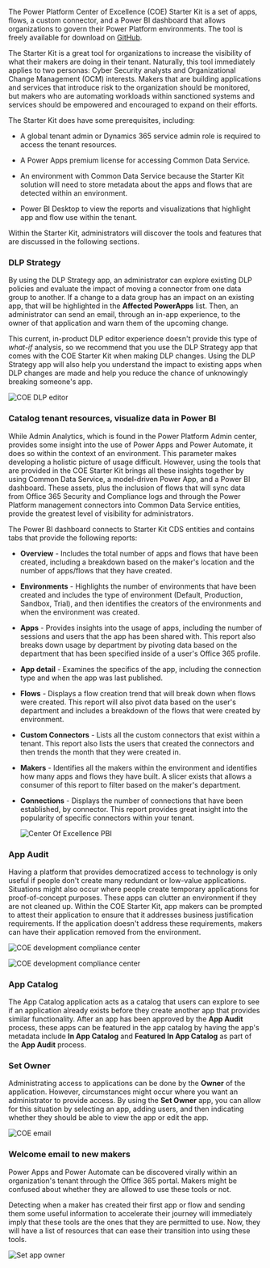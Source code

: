 The Power Platform Center of Excellence (COE) Starter Kit is a set of
apps, flows, a custom connector, and a Power BI dashboard that allows
organizations to govern their Power Platform environments. The tool is
freely available for download on
[GitHub](https://github.com/microsoft/powerapps-tools/tree/master/Administration/CoEStarterKit/?azure-portal=true).

The Starter Kit is a great tool for organizations to increase the
visibility of what their makers are doing in their tenant. 
Naturally, this tool immediately applies to two personas: Cyber
Security analysts and Organizational Change Management (OCM) interests.
Makers that are building applications and services that introduce risk
to the organization should be monitored, but makers who are automating
workloads within sanctioned systems and services should be empowered and
encouraged to expand on their efforts.

The Starter Kit does have some prerequisites, including:

-   A global tenant admin or Dynamics 365 service admin role is required
    to access the tenant resources.

-   A Power Apps premium license for accessing Common Data Service.

-   An environment with Common Data Service because the Starter Kit solution 
    will need to store metadata about the apps and flows that are detected 
    within an environment.

-   Power BI Desktop to view the reports and visualizations that
    highlight app and flow use within the tenant.

Within the Starter Kit, administrators will discover the tools
and features that are discussed in the following sections.

### DLP Strategy

By using the DLP Strategy app, an administrator can explore existing DLP policies
and evaluate the impact of moving a connector from one data group to
another. If a change to a data group has an impact on an existing
app, that will be highlighted in the **Affected PowerApps** list. Then, an
administrator can send an email, through an in-app experience, to the
owner of that application and warn them of the upcoming change.

This current, in-product DLP editor experience doesn't provide this
type of *what-if* analysis, so we recommend that you use the DLP Strategy app that comes
with the COE Starter Kit when making DLP changes.
Using the DLP Strategy app will also help you understand the impact
to existing apps when DLP changes are made and help you reduce the chance of
unknowingly breaking someone's app.

![COE DLP editor](../media/4-coe-dlp-editor.png)

### Catalog tenant resources, visualize data in Power BI

While Admin Analytics, which is found in the Power Platform Admin center,
provides some insight into the use of Power Apps and Power Automate,
it does so within the context of an environment. This parameter makes
developing a holistic picture of usage difficult. However,
using the tools that are provided in the COE Starter Kit brings all these
insights together by using Common Data Service, a model-driven
Power App, and a Power BI dashboard. These assets, plus the
inclusion of flows that will sync data from Office 365 Security and
Compliance logs and through the Power Platform management connectors
into Common Data Service entities, provide the greatest level of 
visibility for administrators.

The Power BI dashboard connects to Starter Kit CDS entities and
contains tabs that provide the following reports:

-   **Overview** - Includes the total number of apps and
        flows that have been created, including a breakdown based on
        the maker's location and the number of apps/flows that they have
        created.

-   **Environments** - Highlights the number of environments that
        have been created and includes the type of environment (Default,
        Production, Sandbox, Trial), and then identifies the creators of the
        environments and when the environment was created.

-   **Apps** - Provides insights into the usage of apps, including
        the number of sessions and users that the app has been shared
        with. This report also breaks down usage by department by pivoting data
        based on the department that has been specified inside of a
        user's Office 365 profile.

 -   **App detail** - Examines the specifics of the app, including
        the connection type and when the app was last published.

-   **Flows** - Displays a flow creation trend that will break down
        when flows were created. This report will also pivot data based
        on the user's department and includes a breakdown of the flows
        that were created by environment.

 -   **Custom Connectors** - Lists all the custom connectors that
        exist within a tenant. This report also lists the users that created the connectors and
        then trends the month that they were created in.

 -   **Makers** - Identifies all the makers within the environment
        and identifies how many apps and flows they have built. A slicer
        exists that allows a consumer of this report to filter based
        on the maker's department.

 -   **Connections** - Displays the number of connections that have
        been established, by connector. This report provides great
        insight into the popularity of specific connectors within your
        tenant.

        ![Center Of Excellence PBI](../media/5-coe-pbi-1.png)

### App Audit

Having a platform that provides democratized access to technology is
only useful if people don't create many redundant or low-value
applications. Situations might also occur where people create
temporary applications for proof-of-concept purposes. These apps can
clutter an environment if they are not cleaned up. Within the COE
Starter Kit, app makers can be prompted to attest their application
to ensure that it addresses business justification requirements. If
the application doesn't address these requirements, makers can have their application removed from the
environment.

![COE development compliance center](../media/6-coe-dev-compliance-center.png)

![COE development compliance center](../media/7-coe-dev-compliance-center2-1.png)

### App Catalog

The App Catalog application acts as a catalog that users can explore to see if
an application already exists before they create another app that
provides similar functionality. After an app has been approved by the
**App Audit** process, these apps can
be featured in the app catalog by having the app's metadata
include **In App Catalog** and **Featured In App Catalog** as part
of the **App Audit** process.

### Set Owner

Administrating access to applications can be done by the **Owner**
of the application. However, circumstances might occur where you
want an administrator to provide access. By using the **Set Owner** app, you can 
allow for this situation by selecting an app, adding users,
and then indicating whether they should be able to view the app or edit
the app.

![COE email](../media/8-coe-email.png)

### Welcome email to new makers

Power Apps and Power Automate can be discovered virally within an
organization's tenant through the Office 365 portal.
Makers might be confused about whether they are allowed to use these
tools or not. 
    
Detecting when a maker has created their first app or flow
and sending them some useful information to accelerate their
journey will immediately imply that these tools are the ones that they are
permitted to use. Now, they will have a list of resources that can ease
their transition into using these tools.

![Set app owner](../media/9-set-app-owner.png)
